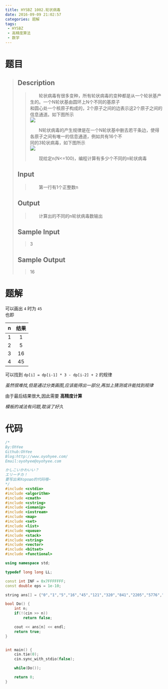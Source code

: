 ```yaml
---
title: HYSBZ 1002.轮状病毒
date: 2016-09-09 21:02:57
categories: 题解
tags: 
 - HYSBZ
 - 高精度算法
 - 数学
---
```

# 题目
> 
> ## Description  
>> 　　轮状病毒有很多变种，所有轮状病毒的变种都是从一个轮状基产生的。一个N轮状基由圆环上N个不同的基原子  
>> 和圆心处一个核原子构成的，2个原子之间的边表示这2个原子之间的信息通道。如下图所示  
>>   ![](http://www.lydsy.com/JudgeOnline/upload/201604/1%283%29.png)
>>   
>> 　　N轮状病毒的产生规律是在一个N轮状基中删去若干条边，使得各原子之间有唯一的信息通道，例如共有16个不  
>> 同的3轮状病毒，如下图所示  
>>   ![](http://www.lydsy.com/JudgeOnline/upload/201604/2%283%29.png)
>>   
>> 　　现给定n(N<=100)，编程计算有多少个不同的n轮状病毒  
>> <!--more-->  
> 
> ## Input  
>> 　　第一行有1个正整数n  
>>   
> 
> ## Output  
>> 　　计算出的不同的n轮状病毒数输出  
>>   
> 
> ## Sample Input  
>> 3  
> 
> ## Sample Output  
>> 16  


# 题解

可以画出 `4` 时为 `45`  
也即  

|n|结果|
|:--:|:--:|
|1|1|
|2|5|
|3|16|
|4|45|

可以找到 `dp[i] = dp[i-1] * 3 - dp[i-2] + 2` 的规律  

*虽然很难找,但是通过分类画图,应该能得出一部分,再加上猜测或许能找到规律*  

由于最后结果很大,因此需要 **高精度计算**  

*模板的减法有问题,耽误了好久*  

# 代码
```cpp 轮状病毒 https://github.com/OhYee/ACM.github.io/blob/master/HYSBZ/1002.%C2%D6%D7%B4%B2%A1%B6%BE.cpp 代码备份
/*
By:OhYee
Github:OhYee
Blog:http://www.oyohyee.com/
Email:oyohyee@oyohyee.com

かしこいかわいい？
エリーチカ！
要写出来Хорошо的代码哦~
*/
#include <cstdio>
#include <algorithm>
#include <cmath>
#include <cstring>
#include <iomanip>
#include <iostream>
#include <map>
#include <set>
#include <list>
#include <queue>
#include <stack>
#include <string>
#include <vector>
#include <bitset>
#include <functional>

using namespace std;

typedef long long LL;

const int INF = 0x7FFFFFFF;
const double eps = 1e-10;

string ans[] = {"0","1","5","16","45","121","320","841","2205","5776","15125","39601","103680","271441","710645","1860496","4870845","12752041","33385280","87403801","228826125","599074576","1568397605","4106118241","10749957120","28143753121","73681302245","192900153616","505019158605","1322157322201","3461452808000","9062201101801","23725150497405","62113250390416","162614600673845","425730551631121","1114577054219520","2918000611027441","7639424778862805","20000273725560976","52361396397820125","137083915467899401","358890350005878080","939587134549734841","2459871053643326445","6440026026380244496","16860207025497407045","44140595050111976641","115561578124838522880","302544139324403592001","792070839848372253125","2073668380220713167376","5428934300813767249005","14213134522220588579641","37210469265847998489920","97418273275323406890121","255044350560122222180445","667714778405043259651216","1748099984655007556773205","4576585175559979410668401","11981655542024930675232000","31368381450514812615027601","82123488809519507169850805","215002084978043708894524816","562882766124611619513723645","1473646213395791149646646121","3858055874062761829426214720","10100521408792494338631998041","26443508352314721186469779405","69230003648151669220777340176","181246502592140286475862241125","474509504128269190206809383201","1242282009792667284144565908480","3252336525249732662226888342241","8514727565956530702536099118245","22291846172619859445381409012496","58360810951903047633608127919245","152790586683089283455442974745241","400010949097364802732720796316480","1047242260609005124742719414204201","2741715832729650571495437446296125","7177905237579946589743592924684176","18791999880010189197735341327756405","49198094402450621003462431058585041","128802283327341673812651951847998720","337208755579574400434493424485411121","882823983411381527490828321608234645","2311263194654570182037991540339292816","6050965600552329018623146299409643805","15841633607002416873831447357889638601","41473935220454921602871195774259272000","108580172054362347934782139964888177401","284266580942632122201475224120405260205","744219570773534018669643532396327603216","1948392131377969933807455373068577549445","5100956823360375782752722586809405045121","13354478338703157414450712387359637585920","34962478192749096460599414575269507712641","91532956239544131967347531338448885552005","239636390525883299441443179440077148943376","627376215338105766356982006981782561278125","1642492255488433999629502841505270534891001"};

bool Do() {
	int n;
	if(!(cin >> n))
		return false;

	cout << ans[n] << endl;
	return true;
}


int main() {
	cin.tie(0);
	cin.sync_with_stdio(false);

	while(Do());

	return 0;
}
```